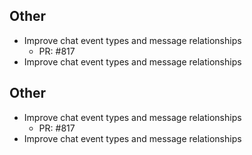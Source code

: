## Other

- Improve chat event types and message relationships
   - PR: #817
- Improve chat event types and message relationships



## Other
- Improve chat event types and message relationships
   - PR: #817
- Improve chat event types and message relationships
